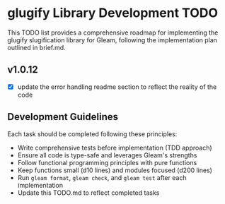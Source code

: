 # glugify Library Development TODO

This TODO list provides a comprehensive roadmap for implementing the glugify slugification library for Gleam, following the implementation plan outlined in brief.md.

## v1.0.12
- [x] update the error handling readme section to reflect the reality of the code

## Development Guidelines

Each task should be completed following these principles:
- Write comprehensive tests before implementation (TDD approach)
- Ensure all code is type-safe and leverages Gleam's strengths
- Follow functional programming principles with pure functions
- Keep functions small (d10 lines) and modules focused (d200 lines)
- Run `gleam format`, `gleam check`, and `gleam test` after each implementation
- Update this TODO.md to reflect completed tasks
